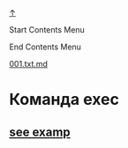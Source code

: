 
<!-- [[__TOC_]] -->

<a name=top></a>
<a class=top-link hide href=#top>↑</a>

Start Contents Menu

<!-- TOC tocDepth:1..6 chapterDepth:1..6 -->

<!-- /TOC -->

End Contents Menu

<!--
CMND: ufl_stl0 9 /home/st/REPOBARE/_repo/NBash/.arb/util/exec.ram/.grot/opus.d/one.d/cntx.ins.d /home/st/REPOBARE/_repo/NBash/.arb/util/exec.ram/.grot/opus.d/one.d/cntx.res.md 2

PPWD: /home/st/REPOBARE/_repo/NBash/.arb/util/exec.ram/.grot/opus.d/one.d

FLOW: /home/st/REPOBARE/_repo/sta/.d/.st_rc_d.data.d/ufl_stl0/.flow.d/009_dr2m

DATE: 1731424785_12112024221945

DATX: 1731424785
-->


[001.txt.md](/REPOBARE/_repo/NBash/.arb/util/exec.ram/.grot/opus.d/one.d/cntx.ins.d/001.txt.md)



# Команда exec

## [see examp](/REPOBARE/_repo/NBash/.arb/util/exec.ram/.grot/opus.d/one.d/.ins_dr/001.rcm.d/res.md)



